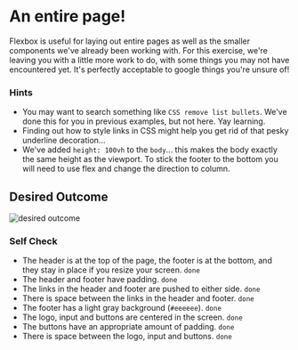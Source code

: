 # An entire page!

Flexbox is useful for laying out entire pages as well as the smaller components we've already been working with. For this exercise, we're leaving you with a little more work to do, with some things you may not have encountered yet. It's perfectly acceptable to google things you're unsure of!

### Hints
- You may want to search something like `CSS remove list bullets`.  We've done this for you in previous examples, but not here. Yay learning.
- Finding out how to style links in CSS might help you get rid of that pesky underline decoration...
- We've added `height: 100vh` to the `body`... this makes the body exactly the same height as the viewport. To stick the footer to the bottom you will need to use flex and change the direction to column.

## Desired Outcome
![desired outcome](./desired-outcome.png)

### Self Check

- The header is at the top of the page, the footer is at the bottom, and they stay in place if you resize your screen. `done`
- The header and footer have padding. `done`
- The links in the header and footer are pushed to either side. `done`
- There is space between the links in the header and footer. `done`
- The footer has a light gray background (`#eeeeee`). `done`
- The logo, input and buttons are centered in the screen. `done`
- The buttons have an appropriate amount of padding. `done`
- There is space between the logo, input and buttons. `done`
